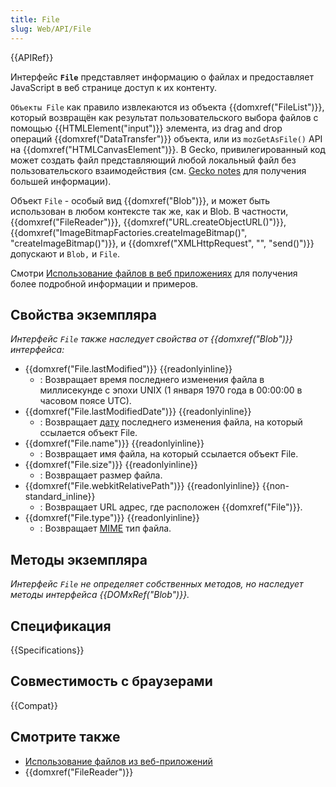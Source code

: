 ```yaml
---
title: File
slug: Web/API/File
---
```


{{APIRef}}

Интерфейс **`File`** представляет информацию о файлах и предоставляет JavaScript в веб странице доступ к их контенту.

`Объекты File` как правило извлекаются из объекта {{domxref("FileList")}}, который возвращён как результат пользовательского выбора файлов с помощью {{HTMLElement("input")}} элемента, из drag and drop операций {{domxref("DataTransfer")}} объекта, или из `mozGetAsFile()` API на {{domxref("HTMLCanvasElement")}}. В Gecko, привилегированный код может создать файл представляющий любой локальный файл без пользовательского взаимодействия (см. [Gecko notes](#gecko_notes) для получения большей информации).

Объект `File` - особый вид {{domxref("Blob")}}, и может быть использован в любом контексте так же, как и Blob. В частности, {{domxref("FileReader")}}, {{domxref("URL.createObjectURL()")}}, {{domxref("ImageBitmapFactories.createImageBitmap()", "createImageBitmap()")}}, и {{domxref("XMLHttpRequest", "", "send()")}} допускают и `Blob,` и `File`.

Смотри [Использование файлов в веб приложениях](/ru/docs/Using_files_from_web_applications) для получения более подробной информации и примеров.

## Свойства экземпляра

_Интерфейс `File` также наследует свойства от {{domxref("Blob")}} интерфейса:_

- {{domxref("File.lastModified")}} {{readonlyinline}}
  - : Возвращает время последнего изменения файла в миллисекунде с эпохи UNIX (1 января 1970 года в 00:00:00 в часовом поясе UTC).
- {{domxref("File.lastModifiedDate")}} {{readonlyinline}}
  - : Возвращает [дату](/ru/docs/Web/JavaScript/Reference/Global_Objects/Date) последнего изменения файла, на который ссылается объект File.
- {{domxref("File.name")}} {{readonlyinline}}
  - : Возвращает имя файла, на который ссылается объект File.
- {{domxref("File.size")}} {{readonlyinline}}
  - : Возвращает размер файла.
- {{domxref("File.webkitRelativePath")}} {{readonlyinline}} {{non-standard_inline}}
  - : Возвращает URL адрес, где расположен {{domxref("File")}}.
- {{domxref("File.type")}} {{readonlyinline}}
  - : Возвращает [MIME](/ru/docs/Web/HTTP/Basics_of_HTTP/MIME_types) тип файла.

## Методы экземпляра

_Интерфейс `File` не определяет собственных методов, но наследует методы интерфейса {{DOMxRef("Blob")}}._

## Спецификация

{{Specifications}}

## Совместимость с браузерами

{{Compat}}

## Смотрите также

- [Использование файлов из веб-приложений](/ru/docs/Using_files_from_web_applications)
- {{domxref("FileReader")}}
